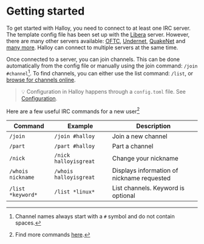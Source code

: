 # Getting started

To get started with Halloy, you need to connect to at least one IRC server. The template config file has been set up with the [Libera](https://libera.chat/) server. However, there are many other servers available: [OFTC](https://www.oftc.net/), [Undernet](https://www.undernet.org/), [QuakeNet](https://www.quakenet.org/) and [many more](https://netsplit.de/networks/). Halloy can connect to multiple servers at the same time.

Once connected to a server, you can join channels. This can be done automatically from the config file or manually using the join command: `/join #channel`[^1]. To find channels, you can either use the list command: `/list`, or [browse for channels online](https://netsplit.de/channels/).

> 💡 Configuration in Halloy happens through a `config.toml` file. See [Configuration](../configuration/).

Here are a few useful IRC commands for a new user[^2]

| Command           | Example                | Description                                |
| ----------------- | ---------------------- | ------------------------------------------ |
| `/join`           | `/join #halloy`        | Join a new channel                         |
| `/part`           | `/part #halloy`        | Part a channel                             |
| `/nick`           | `/nick halloyisgreat`  | Change your nickname                       |
| `/whois nickname` | `/whois halloyisgreat` | Displays information of nickname requested |
| `/list *keyword*` | `/list *linux*`        | List channels. Keyword is optional         |


[^1]: Channel names always start with a `#` symbol and do not contain spaces.
[^2]: Find more commands [here](https://en.wikipedia.org/wiki/List_of_Internet_Relay_Chat_commands).
